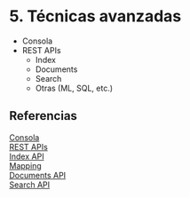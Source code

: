 # 5. Técnicas avanzadas

- Consola
- REST APIs
  - Index
  - Documents
  - Search
  - Otras (ML, SQL, etc.)

## Referencias

[Consola](https://www.elastic.co/guide/en/kibana/current/console-kibana.html)  
[REST APIs](https://www.elastic.co/guide/en/elasticsearch/reference/8.8/rest-apis.html)  
[Index API](https://www.elastic.co/guide/en/elasticsearch/reference/8.8/indices.html)  
[Mapping](https://www.elastic.co/guide/en/elasticsearch/reference/8.8/mapping.html)  
[Documents API](https://www.elastic.co/guide/en/elasticsearch/reference/8.8/docs.html)  
[Search API](https://www.elastic.co/guide/en/elasticsearch/reference/8.8/search.html)